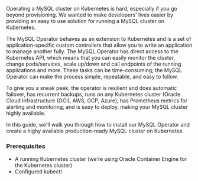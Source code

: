 Operating a MySQL cluster on Kubernetes is hard, especially if you go beyond provisioning. We wanted to make developers' lives easier by providing an easy to use solution for running a MySQL cluster on Kubernetes.

The MySQL Operator behaves as an extension to Kubernetes and is a set of application-specific custom controllers that allow you to write an application to manage another fully. The MySQL Operator has direct access to the Kubernetes API, which means that you can easily monitor the cluster, change pods/services, scale up/down and call endpoints of the running applications and more. These tasks can be time-consuming; the MySQL Operator can make the process simple, repeatable, and easy to follow.

To give you a sneak peek, the operator is resilient and does automatic failover, has recurrent backups, runs on any Kubernetes cluster (Oracle Cloud Infrastructure (OCI), AWS, GCP, Azure), has Prometheus metrics for alerting and monitoring, and is easy to deploy, making your MySQL cluster highly available. 

In this guide, we'll walk you through how to install our MySQL Operator and create a highy available production-ready MySQL cluster on Kubernetes.

### Prerequisites 

* A running Kubernetes cluster (we're using Oracle Container Engine for the Kubernetes cluster)
* Configured kubectl